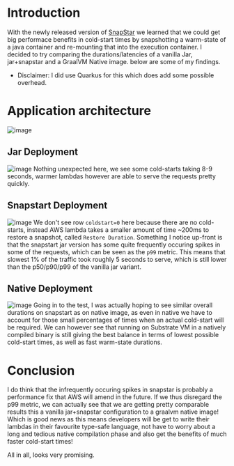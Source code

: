 # Introduction
With the newly released version of [SnapStar](https://aws.amazon.com/blogs/aws/new-accelerate-your-lambda-functions-with-lambda-snapstart/) we learned that we could get big performace benefits in cold-start times by snapshotting a warm-state of a java container and re-mounting that into the execution container.
I decided to try comparing the durations/latencies of a vanilla Jar, jar+snapstar and a GraalVM Native image. below are some of my findings.
* Disclaimer: I did use Quarkus for this which does add some possible overhead.


# Application architecture
![image](https://user-images.githubusercontent.com/10097082/204672522-eea9ca60-8d36-4a7e-aa2b-61cee9b035b0.png)

## Jar Deployment
![image](https://user-images.githubusercontent.com/10097082/204672787-6c062341-a37c-4cdb-a809-2a2a955fbfef.png)
Nothing unexpected here, we see some cold-starts taking 8-9 seconds, warmer lambdas however are able to serve the requests pretty quickly.

## Snapstart Deployment
![image](https://user-images.githubusercontent.com/10097082/204672763-b3a43ade-453e-4055-8fb1-ca33437be2f3.png)
We don't see row `coldstart=0` here because there are no cold-starts, instead AWS lambda takes a smaller amount of time ~200ms to restore a snapshot, called `Restore Duration`.
Something I notice up-front is that the snapstart jar version has some quite frequently occuring spikes in some of the requests, which can be seen as the `p99` metric.
This means that slowest 1% of the traffic took roughly 5 seconds to serve, which is still lower than the p50/p90/p99 of the vanilla jar variant.

## Native Deployment
![image](https://user-images.githubusercontent.com/10097082/204672907-ed75ec4e-c5e3-46f0-b30f-aafbb22cfd9f.png)
Going in to the test, I was actually hoping to see similar overall durations on snapstart as on native image, as even in native we have to account for those
small percentages of times when an actual cold-start will be required. We can however see that running on Substrate VM in a natively compiled binary is still
giving the best balance in terms of lowest possible cold-start times, as well as fast warm-state durations.

# Conclusion
I do think that the infrequently occuring spikes in snapstar is probably a performance fix that AWS will amend in the future. If we thus disregard the p99 metric,
we can actually see that we are getting pretty comparable results this a vanilla jar+snapstar configuration to a graalvm native image! 
Which is good news as this means developers will be get to write their lambdas in their favourite type-safe language, not have to worry about a long and tedious native compilation
phase and also get the benefits of much faster cold-start times!

All in all, looks very promising.

